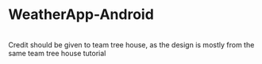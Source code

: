 # WeatherApp-Android
<br/>
Credit should be given to team tree house, as the design is mostly from the same team tree house tutorial
